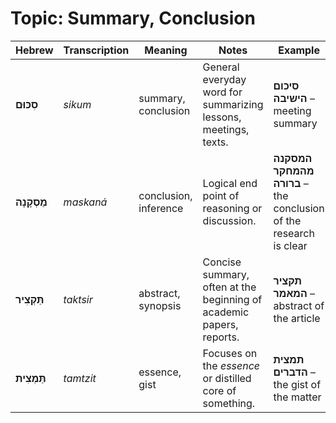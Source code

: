 # Topic: Summary, Conclusion

| **Hebrew**   | **Transcription** | **Meaning**           | **Notes**                                                            | **Example**                                                       |
| ------------ | ----------------- | --------------------- | -------------------------------------------------------------------- | ----------------------------------------------------------------- |
| **סִכּוּם**     | *sikum*           | summary, conclusion   | General everyday word for summarizing lessons, meetings, texts.      | **סיכום הישיבה** – meeting summary                                |
| **מַסְקָנָה**    | *maskaná*         | conclusion, inference | Logical end point of reasoning or discussion.                        | **המסקנה מהמחקר ברורה** – the conclusion of the research is clear |
| **תַּקְצִיר**    | *taktsir*         | abstract, synopsis    | Concise summary, often at the beginning of academic papers, reports. | **תקציר המאמר** – abstract of the article                         |
| **תַּמְצִית**    | *tamtzit*         | essence, gist         | Focuses on the *essence* or distilled core of something.             | **תמצית הדברים** – the gist of the matter                         |
